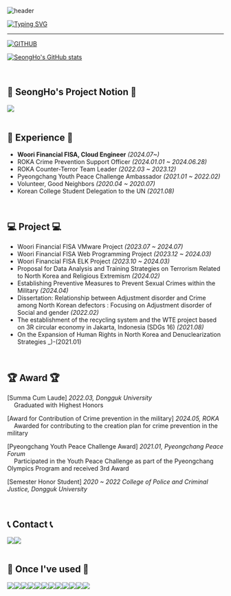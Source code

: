 ![header](https://capsule-render.vercel.app/api?type=waving&color=6994CDEE&text=&animation=twinkling&height=80)

[![Typing SVG](https://readme-typing-svg.demolab.com?font=Alkatra&weight=500&size=45&duration=4000&pause=3&color=6994CDEE&center=false&vCenter=false&multiline=true&repeat=true&width=1000&height=100&lines=Welcome+to+SeongHo's+GitHub!👋)](https://git.io/typing-svg)
 
<div align="left">
 
 ---
     
[![GITHUB](https://hits.seeyoufarm.com/api/count/incr/badge.svg?url=https%3A%2F%2Fgithub.com%2Fjiholee0&count_bg=%23F29494&title_bg=%232F2E2E&icon=github.svg&icon_color=%23FFFFFF&title=GITHUB&edge_flat=false)](https://github.com/castlhoo)


[![SeongHo's GitHub stats](https://github-readme-stats.vercel.app/api?username=castlhoo&theme=nord&hide_border=true&count_private=true)](https://github.com/castlhoo/github-readme-stats)

 
<br>

## 📝 SeongHo's Project Notion 📝
<div style="display:flex; flex-direction:row;">
    <a href="[https://easyhomputer.tistory.com](https://screeching-kettledrum-5a8.notion.site/Woori-Financial-FISA-Projects-3a6cd013d90e4950843c07a88baf3286?pvs=4)">
        <img src="https://img.shields.io/badge/NOTION-000000?style=for-the-badge&logo=Tistory&logoColor=white"> 
    </a>

<br>

</div><br>

## 💪 Experience 💪
- **Woori Financial FISA, Cloud Engineer** _(2024.07~)_
- ROKA Crime Prevention Support Officer _(2024.01.01 ~ 2024.06.28)_
- ROKA Counter-Terror Team Leader _(2022.03 ~ 2023.12)_
- Pyeongchang Youth Peace Challenge Ambassador _(2021.01 ~ 2022.02)_
- Volunteer, Good Neighbors _(2020.04 ~ 2020.07)_
- Korean College Student Delegation to the UN _(2021.08)_

<br>

## 💻 Project 💻
- Woori Financial FISA VMware Project _(2023.07 ~ 2024.07)_
- Woori Financial FISA Web Programming Project _(2023.12 ~ 2024.03)_
- Woori Financial FISA ELK Project _(2023.10 ~ 2024.03)_
- Proposal for Data Analysis and Training Strategies on Terrorism Related to North Korea and Religious Extremism _(2024.02)_
- Establishing Preventive Measures to Prevent Sexual Crimes within the Military _(2024.04)_  
- Dissertation: Relationship between Adjustment disorder and Crime among North Korean defectors : Focusing on Adjustment disorder of Social and gender _(2022.02)_
- The establishment of the recycling system and the WTE project based on 3R circular economy in Jakarta, Indonesia (SDGs 16) _(2021.08)_
- On the Expansion of Human Rights in North Korea and Denuclearization Strategies _)-(2021.01)

<br>

## 🏆 Award 🏆

[Summa Cum Laude] *2022.03, Dongguk University*
<br> &nbsp; &nbsp; Graduated with Highest Honors

[Award for Contribution of Crime prevention in the military] *2024.05, ROKA*
<br> &nbsp; &nbsp; Awarded for contributing to the creation plan for crime prevention in the military

[Pyeongchang Youth Peace Challenge Award] *2021.01, Pyeongchang Peace Forum*
<br> &nbsp; &nbsp; Participated in the Youth Peace Challenge as part of the Pyeongchang Olympics Program and received 3rd Award

[Semester Honor Student] *2020 ~ 2022 College of Police and Criminal Justice, Dongguk University*

<br>
 
## 📞 Contact 📞
<div style="display:flex; flex-direction:row;">
    <a href="https://www.instagram.com/castlehoo/">
        <img src="https://img.shields.io/badge/Instagram-E4405F?style=for-the-badge&logo=Instagram&logoColor=white"> 
    </a>
    <a href="mailto:ksungho9991@gmail.com">
        <img src="https://img.shields.io/badge/Gmail-EA4335?style=for-the-badge&logo=Gmail&logoColor=white"> 
    </a>
</div><br>
    
## 🔨 Once I've used 🔨
<div style="display:flex; flex-direction:row;">
    <img src="https://img.shields.io/badge/java-007396?style=for-the-badge&logo=java&logoColor=white"> 
    <img src="https://img.shields.io/badge/Spring Boot-6DB33F?style=for-the-badge&logo=spring boot&logoColor=white"> 
    <!--<img src="https://img.shields.io/badge/Gradle-02303A?style=for-the-badge&logo=gradle&logoColor=white"> -->
    <img src="https://img.shields.io/badge/oracle-F80000?style=for-the-badge&logo=oracle&logoColor=white"> 
    <img src="https://img.shields.io/badge/mysql-4479A1?style=for-the-badge&logo=mysql&logoColor=white"> 
      <img src="https://img.shields.io/badge/linux-FCC624?style=for-the-badge&logo=linux&logoColor=black"> 
    <br>
    <img src="https://img.shields.io/badge/Amazon AWS-232F3E?style=for-the-badge&logo=amazon aws&logoColor=white"> 
    <img src="https://img.shields.io/badge/html5-E34F26?style=flat-square&logo=html5&logoColor=white"> 
    <img src="https://img.shields.io/badge/css-1572B6?style=flat-square&logo=css3&logoColor=white"> 
    <br>
    <img src="https://img.shields.io/badge/javascript-F7DF1E?style=flat-square&logo=javascript&logoColor=black"> 
    <img src="https://img.shields.io/badge/python-3776AB?style=flat-square&logo=python&logoColor=white"> 
    <img src="https://img.shields.io/badge/Postman-FF6C37?style=flat-square&logo=Postman&logoColor=white"/>
    <br>
   <img src="https://img.shields.io/badge/Elastic Stack-FF6C37?style=flat-square&logo=Postman&logoColor=white"/>
</div><br>
</div>
